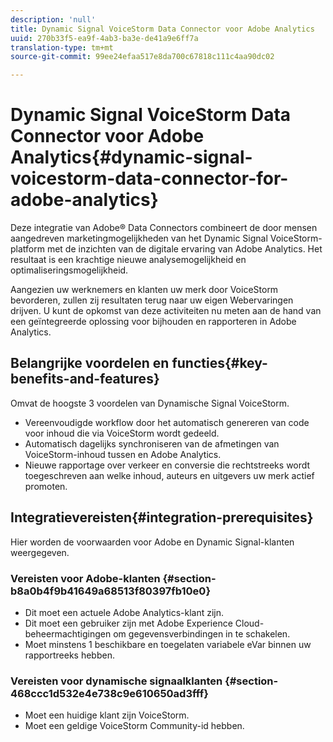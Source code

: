 ```yaml
---
description: 'null'
title: Dynamic Signal VoiceStorm Data Connector voor Adobe Analytics
uuid: 270b33f5-ea9f-4ab3-ba3e-de41a9e6ff7a
translation-type: tm+mt
source-git-commit: 99ee24efaa517e8da700c67818c111c4aa90dc02

---
```



# Dynamic Signal VoiceStorm Data Connector voor Adobe Analytics{#dynamic-signal-voicestorm-data-connector-for-adobe-analytics}

Deze integratie van Adobe® Data Connectors combineert de door mensen aangedreven marketingmogelijkheden van het Dynamic Signal VoiceStorm-platform met de inzichten van de digitale ervaring van Adobe Analytics. Het resultaat is een krachtige nieuwe analysemogelijkheid en optimaliseringsmogelijkheid.

Aangezien uw werknemers en klanten uw merk door VoiceStorm bevorderen, zullen zij resultaten terug naar uw eigen Webervaringen drijven. U kunt de opkomst van deze activiteiten nu meten aan de hand van een geïntegreerde oplossing voor bijhouden en rapporteren in Adobe Analytics.

## Belangrijke voordelen en functies{#key-benefits-and-features}

Omvat de hoogste 3 voordelen van Dynamische Signal VoiceStorm.

* Vereenvoudigde workflow door het automatisch genereren van code voor inhoud die via VoiceStorm wordt gedeeld.
* Automatisch dagelijks synchroniseren van de afmetingen van VoiceStorm-inhoud tussen en Adobe Analytics.
* Nieuwe rapportage over verkeer en conversie die rechtstreeks wordt toegeschreven aan welke inhoud, auteurs en uitgevers uw merk actief promoten.

## Integratievereisten{#integration-prerequisites}

Hier worden de voorwaarden voor Adobe en Dynamic Signal-klanten weergegeven.

### Vereisten voor Adobe-klanten {#section-b8a0b4f9b41649a68513f80397fb10e0}

* Dit moet een actuele Adobe Analytics-klant zijn.
* Dit moet een gebruiker zijn met Adobe Experience Cloud-beheermachtigingen om gegevensverbindingen in te schakelen.
* Moet minstens 1 beschikbare en toegelaten variabele eVar binnen uw rapportreeks hebben.

### Vereisten voor dynamische signaalklanten {#section-468ccc1d532e4e738c9e610650ad3fff}

* Moet een huidige klant zijn VoiceStorm.
* Moet een geldige VoiceStorm Community-id hebben.
